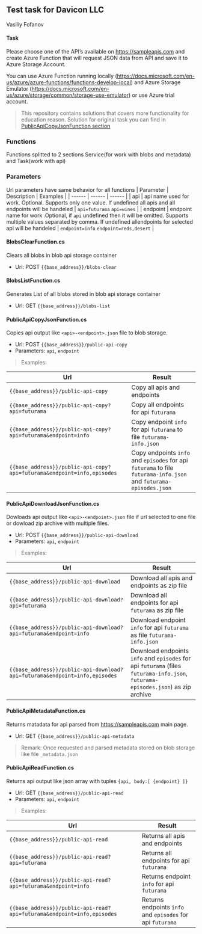 ## Test task for Davicon LLC ##
Vasiliy Fofanov

#### Task
Please choose one of the API’s available on https://sampleapis.com and create Azure Function that will request JSON data from API and save it to Azure Storage Account. 

 You can use Azure Function running locally (https://docs.microsoft.com/en-us/azure/azure-functions/functions-develop-local) and Azure Storage Emulator (https://docs.microsoft.com/en-us/azure/storage/common/storage-use-emulator) or use Azure trial account.
 
> This repository contains solutions that covers more functionality for education reason. Solution for original task you can find in [PublicApiCopyJsonFunction section](#publicapicopyjsonfunctioncs)
 
### Functions
Functions splitted to 2 sections Service(for work with blobs and metadata) and Task(work with api)
### Parameters
Url parameters have same behavior for all functions
| Parameter | Description | Examples |
| ------ | ------ | ------ |
| api | api name used for work. Optional. Supports only one value. If undefined all apis and all endpoints will be handeled | `api=futurama` `api=wines`  |
| endpoint | endpoint name for work .Optional, if `api` undefined then it will be omitted. Supports multiple values separated by comma. If undefined allendpoints for selected api will be handeled  | `endpoint=info` `endpoint=reds,desert` |

#### BlobsClearFunction.cs
Clears all blobs in blob api storage container
- Url: POST `{{base_address}}/blobs-clear`
 
#### BlobsListFunction.cs
Generates List of all blobs stored in blob api storage container
- Url: GET `{{base_address}}/blobs-list`

#### PublicApiCopyJsonFunction.cs
Copies api output like `<api>-<endpoint>.json` file to blob storage.
- Url: POST `{{base_address}}/public-api-copy`
- Parameters: `api`, `endpoint`

>Examples:

| Url | Result |
| ------ | ------ |
| `{{base_address}}/public-api-copy` | Copy all apis and endpoints |
| `{{base_address}}/public-api-copy?api=futurama` | Copy all endpoints for api `futurama` |
| `{{base_address}}/public-api-copy?api=futurama&endpoint=info` | Copy endpoint `info` for api `futurama` to file `futurama-info.json` |
| `{{base_address}}/public-api-copy?api=futurama&endpoint=info,episodes` | Copy endpoints `info` and `episodes` for api `futurama` to file `futurama-info.json` and `futurama-episodes.json` |

#### PublicApiDownloadJsonFunction.cs
Dowloads api output like `<api>-<endpoint>.json` file if url selected to one file or dowload zip archive with multiple files.
- Url: POST `{{base_address}}/public-api-download`
- Parameters: `api`, `endpoint`

>Examples:

| Url | Result |
| ------ | ------ |
| `{{base_address}}/public-api-download` | Download all apis and endpoints as zip file |
| `{{base_address}}/public-api-download?api=futurama` | Download all endpoints for api `futurama` as zip file |
| `{{base_address}}/public-api-download?api=futurama&endpoint=info` | Download endpoint `info` for api `futurama` as file `futurama-info.json` |
| `{{base_address}}/public-api-download?api=futurama&endpoint=info,episodes` | Download endpoints `info` and `episodes` for api `futurama` (files `futurama-info.json`, `futurama-episodes.json`) as zip archive |

#### PublicApiMetadataFunction.cs
Returns matadata for api parsed from https://sampleapis.com main page.
- Url: GET `{{base_address}}/public-api-metadata`
>Remark: Once requested and parsed metadata stored on blob storage like file `_metadata.json`

#### PublicApiReadFunction.cs
Returns api output like json array with tuples `{api, body:[ {endpoint} ]}`
- Url: GET `{{base_address}}/public-api-read`
- Parameters: `api`, `endpoint`

>Examples:

| Url | Result |
| ------ | ------ |
| `{{base_address}}/public-api-read` | Returns all apis and endpoints |
| `{{base_address}}/public-api-read?api=futurama` | Returns all endpoints for api `futurama` |
| `{{base_address}}/public-api-read?api=futurama&endpoint=info` | Returns endpoint `info` for api `futurama` |
| `{{base_address}}/public-api-read?api=futurama&endpoint=info,episodes` | Returns endpoints `info` and `episodes` for api `futurama` |
